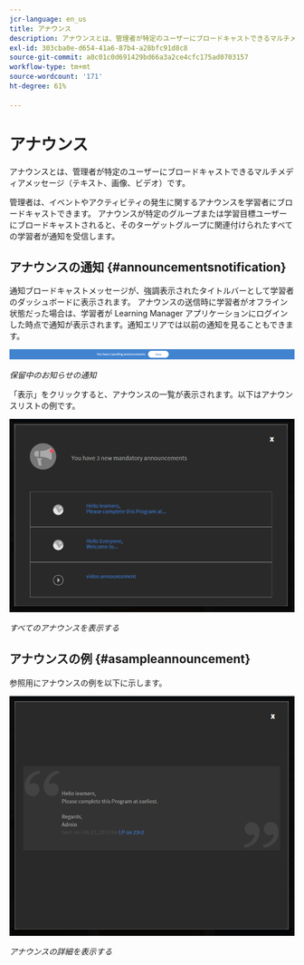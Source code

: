 ```yaml
---
jcr-language: en_us
title: アナウンス
description: アナウンスとは、管理者が特定のユーザーにブロードキャストできるマルチメディアメッセージ（テキスト、画像、ビデオ）です。
exl-id: 303cba0e-d654-41a6-87b4-a28bfc91d8c8
source-git-commit: a0c01c0d691429bd66a3a2ce4cfc175ad0703157
workflow-type: tm+mt
source-wordcount: '171'
ht-degree: 61%

---
```


# アナウンス

アナウンスとは、管理者が特定のユーザーにブロードキャストできるマルチメディアメッセージ（テキスト、画像、ビデオ）です。

管理者は、イベントやアクティビティの発生に関するアナウンスを学習者にブロードキャストできます。 アナウンスが特定のグループまたは学習目標ユーザーにブロードキャストされると、そのターゲットグループに関連付けられたすべての学習者が通知を受信します。

## アナウンスの通知 {#announcementsnotification}

通知ブロードキャストメッセージが、強調表示されたタイトルバーとして学習者のダッシュボードに表示されます。 アナウンスの送信時に学習者がオフライン状態だった場合は、学習者が Learning Manager アプリケーションにログインした時点で通知が表示されます。通知エリアでは以前の通知を見ることもできます。

![](assets/pending-announcements.png)

*保留中のお知らせの通知*

「表示」をクリックすると、アナウンスの一覧が表示されます。以下はアナウンスリストの例です。

![](assets/learner-announcements-list.png)

*すべてのアナウンスを表示する*

## アナウンスの例 {#asampleannouncement}

参照用にアナウンスの例を以下に示します。

![](assets/announcement-details.png)

*アナウンスの詳細を表示する*

